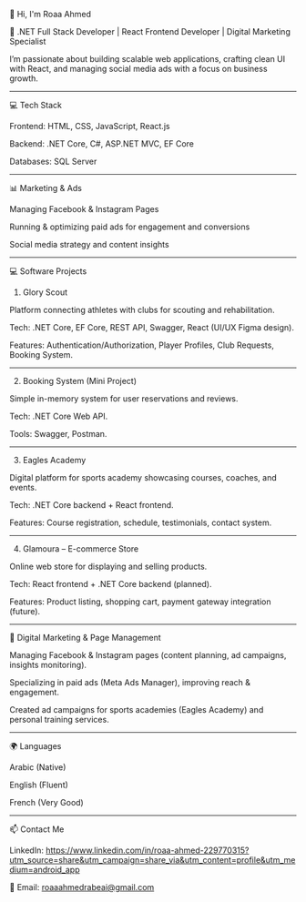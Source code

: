 👋 Hi, I'm Roaa Ahmed

🚀 .NET Full Stack Developer | React Frontend Developer | Digital Marketing Specialist

I’m passionate about building scalable web applications, crafting clean UI with React, and managing social media ads with a focus on business growth.


---

💻 Tech Stack

Frontend: HTML, CSS, JavaScript, React.js

Backend: .NET Core, C#, ASP.NET MVC, EF Core

Databases: SQL Server

---

📊 Marketing & Ads

Managing Facebook & Instagram Pages

Running & optimizing paid ads for engagement and conversions

Social media strategy and content insights

-----

💻 Software Projects

1. Glory Scout

Platform connecting athletes with clubs for scouting and rehabilitation.

Tech: .NET Core, EF Core, REST API, Swagger, React (UI/UX Figma design).

Features: Authentication/Authorization, Player Profiles, Club Requests, Booking System.

----

2. Booking System (Mini Project)

Simple in-memory system for user reservations and reviews.

Tech: .NET Core Web API.

Tools: Swagger, Postman.

----

3. Eagles Academy

Digital platform for sports academy showcasing courses, coaches, and events.

Tech: .NET Core backend + React frontend.

Features: Course registration, schedule, testimonials, contact system.

----

4. Glamoura – E-commerce Store 

Online web store for displaying and selling products.

Tech: React frontend + .NET Core backend (planned).

Features: Product listing, shopping cart, payment gateway integration (future).


---

📱 Digital Marketing & Page Management

Managing Facebook & Instagram pages (content planning, ad campaigns, insights monitoring).

Specializing in paid ads (Meta Ads Manager), improving reach & engagement.

Created ad campaigns for sports academies (Eagles Academy) and personal training services.

---

🌍 Languages

Arabic (Native)

English (Fluent)

French (Very Good)

---

📫 Contact Me

LinkedIn: https://www.linkedin.com/in/roaa-ahmed-229770315?utm_source=share&utm_campaign=share_via&utm_content=profile&utm_medium=android_app

📧 Email: roaaahmedrabeai@gmail.com
